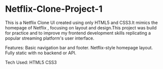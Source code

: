 # Netflix-Clone-Project-1
This is a Netflix Clone UI created using only HTML5 and CSS3.It mimics the homepage of Netflix , focusing on layout and design.This project was build for practice and to improve my frontend development skills replicating a popular streaming platform's user interface.

Features:
Basic navigation bar and footer.
Netflix-style homepage layout.
Fully static with no backend or API.

Tech Used:
HTML5
CSS3
